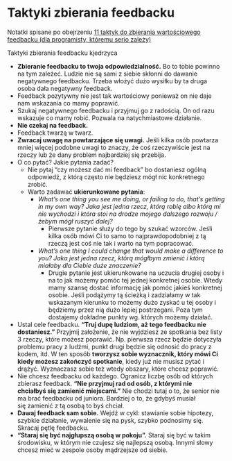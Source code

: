 # Taktyki zbierania feedbacku

Notatki spisane po obejrzeniu
[11 taktyk do zbierania wartościowego feedbacku (dla programisty, któremu serio zależy)](https://www.youtube.com/watch?v=frOtId1JU88)

Taktyki zbierania feedbacku kjedrzyca

- **Zbieranie feedbacku to twoja odpowiedzialność.** Bo to tobie powinno na tym zależeć. Ludzie nie
  są sami z siebie skłonni do dawanie negatywnego feedbacku. Trzeba włożyć dużo wysiłku by ta druga
  osoba dała negatywny feedback.
- Feedback pozytywny nie jest tak wartościowy ponieważ on nie daje nam wskazania co mamy poprawić.
- Szukaj negatywnego feedbacku i przyjmuj go z radością. On od razu wskazuje co mamy robić. Pozwala
  na natychmiastowe działanie.
- **Nie czekaj na feedback.**
- Feedback twarzą w twarz.
- **Zwracaj uwagę na powtarzające się uwagi.** Jeśli kilka osób powtarza mniej więcej podobne uwagi
  to znaczy, że coś rzeczywiście jest na rzeczy lub że dany problem najbardziej się przebija.
- O co pytać? Jakie pytania zadać?
  - Nie pytaj “czy możesz dać mi feedback” bo dostaniesz ogólną odpowiedź, z którą często nie
    będziesz mógł nic konkretnego zrobić.
  - Warto zadawać **ukierunkowane pytania**:
    - _What’s one thing you see me doing, or failing to do, that’s getting in my own way? Jaka jest
      jedna rzecz, którą robię albo którą mi nie wychodzi i która stoi na drodze mojego dalszego
      rozwoju / żebym mógł ruszyć dalej?_
      - Pierwsze pytanie służy do tego by szukać wzorców. Jeśli kilka osób mówi Ci to samo to
        najprawdopodobniej z tą rzeczą jest coś nie tak i warto na tym popracować.
    - _What’s one thing I could change that would make a difference to you? Jaka jest jedna rzecz,
      którą mógłbym zmienić i którą miałaby dla Ciebie duże znaczenie?_
      - Drugie pytanie jest ukierunkowane na uczucia drugiej osoby i na to jak możemy pomóc tej
        jednej konkretnej osobie. Wtedy mamy szansę dostać informację jak pomóc jakieś konkretnej
        osobie. Jeśli podążymy tą ścieżką i zadziałamy w tak wskazanym kierunku to możemy dużo
        zyskać u tej osoby i będziemy przez nią dużo lepiej postrzegani. Poza tym dostajemy dokładne
        punkty wg. których możemy działać.
- Ustal cele feedbacku. **“Truj dupę ludziom, aż tego feedbacku nie dostaniesz.”** Przyjmij
  założenie, że nie wyjdziesz ze spotkania bez listy 3 rzeczy, które możesz poprawić. Np. pierwsza
  rzecz będzie dotyczyła problemu pracy z ludźmi, punkt drugi będzie się odnosić do pracy z kodem,
  itd. W ten sposób **tworzysz sobie wyznacznik, który mówi Ci kiedy możesz zakończyć spotkanie**,
  kiedy już nie musisz pytać i drążyć. Wyznaczasz sobie też wtedy obszary, które chcesz poprawić.
- Nie chcesz feedbacku od każdego. Ogranicz liczbę osób od których zbierasz feedback. **“Nie
  przyjmuj rad od osób, z którymi nie chciałbyś się zamienić miejscami.”** Nie chodzi tutaj o to, że
  senior nie ma brać feedbacku od juniora. Bardziej o to, że gdybyś musiał się zamienić z tą osobą
  to byś chciał.
- **Dawaj feedback sam sobie.** Wejdź w cykl: stawianie sobie hipotezy, szybkie działanie, wywalenie
  się na pysk, szybko podnosimy się. Skracaj pętlę feedbacku.
- **“Staraj się być najgłupszą osobą w pokoju”.** Staraj się być w takim środowisku, w którym nie
  czujesz się najlepszą osobą. Innymi słowy chcesz mieć w zespole osoby mądrzejsze od siebie.
